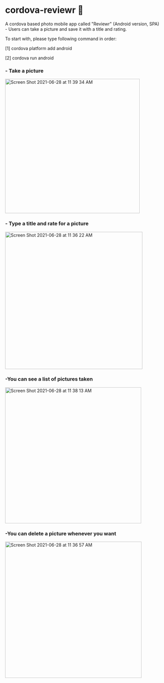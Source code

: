 # cordova-reviewr 📸
A cordova based photo mobile app called "Reviewr" (Android version, SPA) - Users can take a picture and save it with a title and rating. 

To start with, please type following command in order:

[1] cordova platform add android

[2] cordova run android

### - Take a picture
<img width="434" alt="Screen Shot 2021-06-28 at 11 39 34 AM" src="https://user-images.githubusercontent.com/72294886/123571652-a3d4cb00-d805-11eb-82af-12e0ceea48a7.png">

### - Type a title and rate for a picture
<img width="443" alt="Screen Shot 2021-06-28 at 11 36 22 AM" src="https://user-images.githubusercontent.com/72294886/123571527-607a5c80-d805-11eb-9e4b-9ba6d608e11d.png">

### -You can see a list of pictures taken
 <img width="439" alt="Screen Shot 2021-06-28 at 11 38 13 AM" src="https://user-images.githubusercontent.com/72294886/123571515-5a847b80-d805-11eb-9da7-144101eb5e9b.png">

### -You can delete a picture whenever you want
<img width="440" alt="Screen Shot 2021-06-28 at 11 36 57 AM" src="https://user-images.githubusercontent.com/72294886/123571532-63754d00-d805-11eb-803a-6fe1c22815dc.png">

